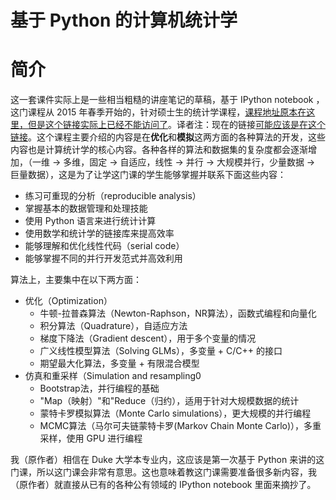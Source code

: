 基于 Python 的计算机统计学
=======

# 简介


这一套课件实际上是一些相当粗糙的讲座笔记的草稿，基于 IPython notebook ，这门课程从 2015 年春季开始的，针对硕士生的统计学课程，[课程地址原本在这里，但是这个链接实际上已经不能访问了](https://stat.duke.edu/courses/statistical-computing-and-computation)。译者注：现在的链接[可能应该是在这个链接](http://people.duke.edu/~ccc14/sta-663/index.html)。这个课程主要介绍的内容是在**优化**和**模拟**这两方面的各种算法的开发，这些内容也是计算统计学的核心内容。各种各样的算法和数据集的复杂度都会逐渐增加，（一维 -> 多维，固定 -> 自适应，线性 -> 并行 -> 大规模并行，少量数据 -> 巨量数据），这是为了让学这门课的学生能够掌握并联系下面这些内容：

* 练习可重现的分析（reproducible analysis）
* 掌握基本的数据管理和处理技能
* 使用 Python 语言来进行统计计算
* 使用数学和统计学的链接库来提高效率
* 能够理解和优化线性代码（serial code）
* 能够掌握不同的并行开发范式并高效利用

算法上，主要集中在以下两方面：

* 优化（Optimization）
    * 牛顿-拉普森算法（Newton-Raphson，NR算法），函数式编程和向量化
    * 积分算法（Quadrature），自适应方法
    * 梯度下降法（Gradient descent），用于多个变量的情况
    * 广义线性模型算法（Solving GLMs），多变量 + C/C++  的接口
    * 期望最大化算法，多变量 + 有限混合模型
* 仿真和重采样（Simulation and resampling0
    * Bootstrap法，并行编程的基础
    * "Map（映射）"和"Reduce（归约），适用于针对大规模数据的统计
	* 蒙特卡罗模拟算法（Monte Carlo simulations），更大规模的并行编程
    * MCMC算法（马尔可夫链蒙特卡罗(Markov Chain Monte Carlo)），多重采样，使用 GPU 进行编程


我（原作者）相信在 Duke 大学本专业内，这应该是第一次基于 Python 来讲的这门课，所以这门课会非常有意思。这也意味着教这门课需要准备很多新内容，我（原作者）就直接从已有的各种公有领域的 IPython notebook 里面来摘抄了。
